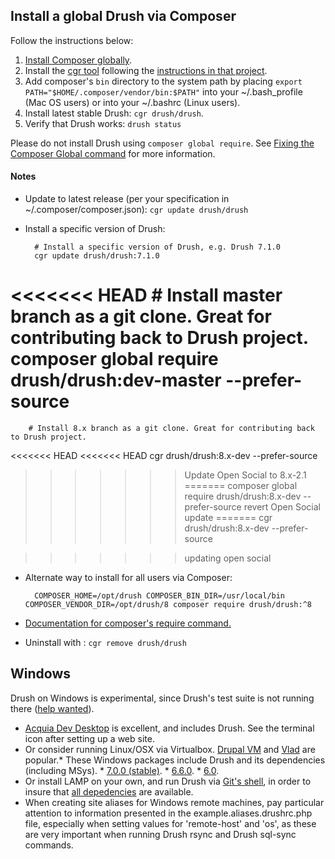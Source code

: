 Install a global Drush via Composer
------------------
Follow the instructions below:

1. [Install Composer globally](https://getcomposer.org/doc/00-intro.md#globally).
1. Install the [cgr tool](https://github.com/consolidation/cgr) following the [instructions in that project](https://github.com/consolidation/cgr#installation-and-usage).
1. Add composer's `bin` directory to the system path by placing `export PATH="$HOME/.composer/vendor/bin:$PATH"` into your ~/.bash_profile (Mac OS users) or into your ~/.bashrc (Linux users).		
1. Install latest stable Drush: `cgr drush/drush`.
1. Verify that Drush works: `drush status`

Please do not install Drush using `composer global require`. See [Fixing the Composer Global command](https://pantheon.io/blog/fixing-composer-global-command) for more information.

#### Notes
* Update to latest release (per your specification in ~/.composer/composer.json): `cgr update drush/drush`
* Install a specific version of Drush:

        # Install a specific version of Drush, e.g. Drush 7.1.0
        cgr update drush/drush:7.1.0

<<<<<<< HEAD
        # Install master branch as a git clone. Great for contributing back to Drush project.
        composer global require drush/drush:dev-master --prefer-source
=======
        # Install 8.x branch as a git clone. Great for contributing back to Drush project.
<<<<<<< HEAD
<<<<<<< HEAD
        cgr drush/drush:8.x-dev --prefer-source

>>>>>>> Update Open Social to 8.x-2.1
=======
        composer global require drush/drush:8.x-dev --prefer-source
>>>>>>> revert Open Social update
=======
        cgr drush/drush:8.x-dev --prefer-source

>>>>>>> updating open social

* Alternate way to install for all users via Composer:

        COMPOSER_HOME=/opt/drush COMPOSER_BIN_DIR=/usr/local/bin COMPOSER_VENDOR_DIR=/opt/drush/8 composer require drush/drush:^8

* [Documentation for composer's require command.](http://getcomposer.org/doc/03-cli.md#require)
* Uninstall with : `cgr remove drush/drush`

Windows
------------
Drush on Windows is experimental, since Drush's test suite is not running there ([help wanted](https://github.com/drush-ops/drush/issues/1612)).

* [Acquia Dev Desktop](https://www.acquia.com/downloads) is excellent, and includes Drush. See the terminal icon after setting up a web site.
* Or consider running Linux/OSX via Virtualbox. [Drupal VM](http://www.drupalvm.com/) and [Vlad](https://github.com/hashbangcode/vlad) are popular.* These Windows packages include Drush and its dependencies (including MSys).     * [7.0.0 (stable)](https://github.com/drush-ops/drush/releases/download/7.0.0/windows-7.0.0.zip).    * [6.6.0](https://github.com/drush-ops/drush/releases/download/6.6.0/windows-6.6.0.zip).    * [6.0](https://github.com/drush-ops/drush/releases/download/6.0.0/Drush-6.0-2013-08-28-Installer-v1.0.21.msi).
* Or install LAMP on your own, and run Drush via [Git's shell](https://git-for-windows.github.io/), in order to insure that [all depedencies](https://github.com/acquia/DevDesktopCommon/tree/master/bintools-win/msys/bin) are available.   
* When creating site aliases for Windows remote machines, pay particular attention to information presented in the example.aliases.drushrc.php file, especially when setting values for 'remote-host' and 'os', as these are very important when running Drush rsync and Drush sql-sync commands.
